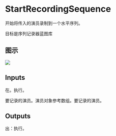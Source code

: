 # StartRecordingSequence

开始将传入的演员录制到一个水平序列。

目标是序列记录器蓝图库

## 图示

![]($-20221218-20561446.png)

## Inputs

在。执行。

要记录的演员。演员对象参考数组。要记录的演员。  

## Outputs

出：执行。
